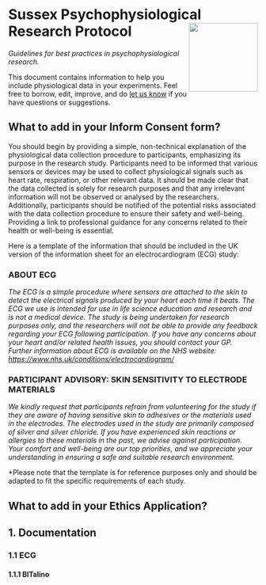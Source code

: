 # Sussex Psychophysiological Research Protocol <img src='https://upload.wikimedia.org/wikipedia/commons/3/34/University_of_Sussex_Logo.svg' align="right" height="139" />

*Guidelines for best practices in psychophysiological research.*

This document contains information to help you include physiological data in your experiments. Feel free to borrow, edit, improve, and do [let us know](https://github.com/RealityBending/SussexPhysioProtocol/issues) if you have questions or suggestions.

## What to add in your Inform Consent form?
You should begin by providing a simple, non-technical explanation of the physiological data collection procedure to participants, emphasizing its purpose in the research study. Participants need to be informed that various sensors or devices may be used to collect physiological signals such as heart rate, respiration, or other relevant data. It should be made clear that the data collected is solely for research purposes and that any irrelevant information will not be observed or analysed by the researchers. Additionally, participants should be notified of the potential risks associated with the data collection procedure to ensure their safety and well-being. Providing a link to professional guidance for any concerns related to their health or well-being is essential.

Here is a template of the information that should be included in the UK version of the information sheet for an electrocardiogram (ECG) study:

### ABOUT ECG

*The ECG is a simple procedure where sensors are attached to the skin to detect the electrical signals produced by your heart each time it beats. The ECG we use is intended for use in life science education and research and is not a medical device. The study is being undertaken for research purposes only, and the researchers will not be able to provide any feedback regarding your ECG following participation. If you have any concerns about your heart and/or related health issues, you should contact your GP. Further information about ECG is available on the NHS website: https://www.nhs.uk/conditions/electrocardiogram/*

### PARTICIPANT ADVISORY: SKIN SENSITIVITY TO ELECTRODE MATERIALS

*We kindly request that participants refrain from volunteering for the study if they are aware of having sensitive skin to adhesives or the materials used in the electrodes. The electrodes used in the study are primarily composed of silver and silver chloride. If you have experienced skin reactions or allergies to these materials in the past, we advise against participation. Your comfort and well-being are our top priorities, and we appreciate your understanding in ensuring a safe and suitable research environment.*

*Please note that the template is for reference purposes only and should be adapted to fit the specific requirements of each study.


## What to add in your Ethics Application?


## 1. Documentation

### 1.1 ECG

#### 1.1.1 BITalino 




